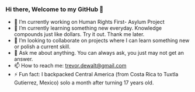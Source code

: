 ### Hi there, Welcome to my GitHub 👋

- 🔭 I’m currently working on Human Rights First- Asylum Project
- 🌱 I’m currently learning something new everyday. Knowledge compounds just like dollars. Try it out. Thank me later. 
- 👯 I’m looking to collaborate on projects where I can learn something new or polish a current skill. 
- 💬 Ask me about anything. You can always ask, you just may not get an answer. 
- 📫 How to reach me: trevor.dewalt@gmail.com
- ⚡ Fun fact: I backpacked Central America (from Costa Rica to Tuxtla Gutierrez, Mexico) solo a month after turning 17 years old.


